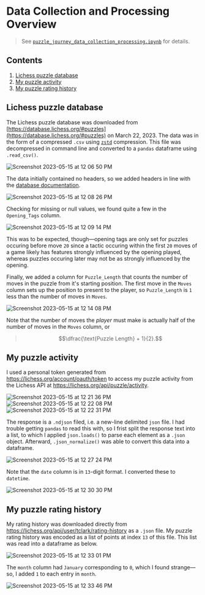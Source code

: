 # Data Collection and Processing Overview
> See [`puzzle_journey_data_collection_processing.ipynb`](https://github.com/clarkti5/lichess-puzzle-journey/blob/main/Data%20Collection%20and%20Processing/puzzle_journey_data_collection_processing.ipynb) for details.

## Contents
1. [Lichess puzzle database](#database)
3. [My puzzle activity](#activity)
4. [My puzzle rating history](#history)

## Lichess puzzle database <a name='database'></a>

The Lichess puzzle database was downloaded from [https://database.lichess.org/#puzzles](https://database.lichess.org/#puzzles) on March 22, 2023. The data was in the form of a compressed `.csv` using [`zstd`](https://github.com/facebook/zstd) compression. This file was decompressed in command line and converted to a `pandas` dataframe using `.read_csv()`.

![Screenshot 2023-05-15 at 12 06 50 PM](https://github.com/clarkti5/lichess-puzzle-journey/assets/50031286/7201e190-cfad-4bf5-98bf-c1d6a1d18d23)

The data initially contained no headers, so we added headers in line with the [database documentation](https://database.lichess.org/#puzzles).

![Screenshot 2023-05-15 at 12 08 26 PM](https://github.com/clarkti5/lichess-puzzle-journey/assets/50031286/56f8acf3-b164-4e5d-9c96-169d7666176f)

Checking for missing or null values, we found quite a few in the `Opening_Tags` column.

![Screenshot 2023-05-15 at 12 09 14 PM](https://github.com/clarkti5/lichess-puzzle-journey/assets/50031286/d382b2bc-2b12-4e80-bb8b-e4fdf4457887)

This was to be expected, though—opening tags are only set for puzzles occuring before move `20` since a tactic occuring within the first `20` moves of a game likely has features strongly influenced by the opening played, whereas puzzles occuring later may not be as strongly influenced by the opening.

Finally, we added a column for `Puzzle_Length` that counts the number of moves in the puzzle from it's starting position. The first move in the `Moves` column sets up the position to present to the player, so `Puzzle_Length` is `1` less than the number of moves in `Moves`.

![Screenshot 2023-05-15 at 12 14 08 PM](https://github.com/clarkti5/lichess-puzzle-journey/assets/50031286/5e4097f0-174c-46e5-8889-d7536e68c3b5)

Note that the number of moves the *player* must make is actually half of the number of moves in the `Moves` column, or

>$$\dfrac{\text{Puzzle Length} + 1}{2}.$$

## My puzzle activity <a name='activity'></a>

I used a personal token generated from https://lichess.org/account/oauth/token to access my puzzle activity from the Lichess API at https://lichess.org/api/puzzle/activity.

![Screenshot 2023-05-15 at 12 21 36 PM](https://github.com/clarkti5/lichess-puzzle-journey/assets/50031286/9a03ef6e-949d-4b83-aeb2-b9a3aad1bd1a)
![Screenshot 2023-05-15 at 12 22 08 PM](https://github.com/clarkti5/lichess-puzzle-journey/assets/50031286/47844141-b64e-47a9-b663-817584da2bd2)
![Screenshot 2023-05-15 at 12 22 31 PM](https://github.com/clarkti5/lichess-puzzle-journey/assets/50031286/2b57dfb1-d59e-40d1-94dc-f4471ff2da68)

The response is a `.ndjson` filed, i.e. a new-line delimited `json` file. I had trouble getting `pandas` to read this with, so I frist split the response text into a list, to which I applied `json.loads()` to parse each element as a `.json` object. Afterward, `.json_normalize()` was able to convert this data into a dataframe.

![Screenshot 2023-05-15 at 12 27 24 PM](https://github.com/clarkti5/lichess-puzzle-journey/assets/50031286/242dc8e9-e54f-4394-931d-d401fdb8ced6)

Note that the `date` column is in `13`-digit format. I converted these to `datetime`.

![Screenshot 2023-05-15 at 12 30 30 PM](https://github.com/clarkti5/lichess-puzzle-journey/assets/50031286/cb3cb41c-5ac6-4580-a295-85b767434f1c)

## My puzzle rating history <a name='history'></a>

My rating history was downloaded directly from https://lichess.org/api/user/tclark/rating-history as a `.json` file. My puzzle rating history was encoded as a list of points at index `13` of this file. This list was read into a dataframe as below.

![Screenshot 2023-05-15 at 12 33 01 PM](https://github.com/clarkti5/lichess-puzzle-journey/assets/50031286/b5bbaf3e-d418-4cdf-9e33-48d1407843cc)

The `month` column had `January` corresponding to `0`, which I found strange—so, I added `1` to each entry in `month`.

![Screenshot 2023-05-15 at 12 33 46 PM](https://github.com/clarkti5/lichess-puzzle-journey/assets/50031286/dd2eea08-97e1-461c-b862-32b8f416a1c1)


